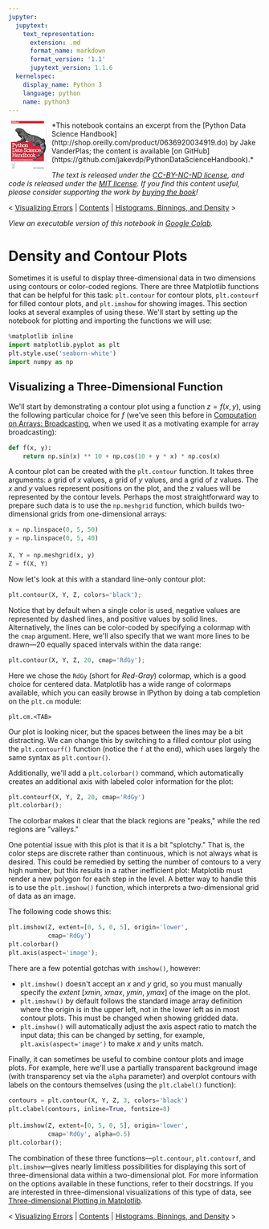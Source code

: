```yaml
---
jupyter:
  jupytext:
    text_representation:
      extension: .md
      format_name: markdown
      format_version: '1.1'
      jupytext_version: 1.1.6
  kernelspec:
    display_name: Python 3
    language: python
    name: python3
---
```


<!--BOOK_INFORMATION-->
<img align="left" style="padding-right:10px;" src="figures/PDSH-cover-small.png">
*This notebook contains an excerpt from the [Python Data Science Handbook](http://shop.oreilly.com/product/0636920034919.do) by Jake VanderPlas; the content is available [on GitHub](https://github.com/jakevdp/PythonDataScienceHandbook).*

*The text is released under the [CC-BY-NC-ND license](https://creativecommons.org/licenses/by-nc-nd/3.0/us/legalcode), and code is released under the [MIT license](https://opensource.org/licenses/MIT). If you find this content useful, please consider supporting the work by [buying the book](http://shop.oreilly.com/product/0636920034919.do)!*


<!--NAVIGATION-->
< [Visualizing Errors](04.03-Errorbars.ipynb) | [Contents](Index.ipynb) | [Histograms, Binnings, and Density](04.05-Histograms-and-Binnings.ipynb) >


<!--COLAB_LINK-->
<p><i>View an executable version of this notebook in <a href="https://colab.research.google.com/github/jakevdp/PythonDataScienceHandbook/blob/master/notebooks/04.04-Density-and-Contour-Plots.ipynb">Google Colab</a>.</i></p>



# Density and Contour Plots


Sometimes it is useful to display three-dimensional data in two dimensions using contours or color-coded regions.
There are three Matplotlib functions that can be helpful for this task: ``plt.contour`` for contour plots, ``plt.contourf`` for filled contour plots, and ``plt.imshow`` for showing images.
This section looks at several examples of using these. We'll start by setting up the notebook for plotting and importing the functions we will use: 

```python
%matplotlib inline
import matplotlib.pyplot as plt
plt.style.use('seaborn-white')
import numpy as np
```

## Visualizing a Three-Dimensional Function


We'll start by demonstrating a contour plot using a function $z = f(x, y)$, using the following particular choice for $f$ (we've seen this before in [Computation on Arrays: Broadcasting](02.05-Computation-on-arrays-broadcasting.ipynb), when we used it as a motivating example for array broadcasting):

```python
def f(x, y):
    return np.sin(x) ** 10 + np.cos(10 + y * x) * np.cos(x)
```

A contour plot can be created with the ``plt.contour`` function.
It takes three arguments: a grid of *x* values, a grid of *y* values, and a grid of *z* values.
The *x* and *y* values represent positions on the plot, and the *z* values will be represented by the contour levels.
Perhaps the most straightforward way to prepare such data is to use the ``np.meshgrid`` function, which builds two-dimensional grids from one-dimensional arrays:

```python
x = np.linspace(0, 5, 50)
y = np.linspace(0, 5, 40)

X, Y = np.meshgrid(x, y)
Z = f(X, Y)
```

Now let's look at this with a standard line-only contour plot:

```python
plt.contour(X, Y, Z, colors='black');
```

Notice that by default when a single color is used, negative values are represented by dashed lines, and positive values by solid lines.
Alternatively, the lines can be color-coded by specifying a colormap with the ``cmap`` argument.
Here, we'll also specify that we want more lines to be drawn—20 equally spaced intervals within the data range:

```python
plt.contour(X, Y, Z, 20, cmap='RdGy');
```

<!-- #region -->
Here we chose the ``RdGy`` (short for *Red-Gray*) colormap, which is a good choice for centered data.
Matplotlib has a wide range of colormaps available, which you can easily browse in IPython by doing a tab completion on the ``plt.cm`` module:
```
plt.cm.<TAB>
```

Our plot is looking nicer, but the spaces between the lines may be a bit distracting.
We can change this by switching to a filled contour plot using the ``plt.contourf()`` function (notice the ``f`` at the end), which uses largely the same syntax as ``plt.contour()``.

Additionally, we'll add a ``plt.colorbar()`` command, which automatically creates an additional axis with labeled color information for the plot:
<!-- #endregion -->

```python
plt.contourf(X, Y, Z, 20, cmap='RdGy')
plt.colorbar();
```

The colorbar makes it clear that the black regions are "peaks," while the red regions are "valleys."

One potential issue with this plot is that it is a bit "splotchy." That is, the color steps are discrete rather than continuous, which is not always what is desired.
This could be remedied by setting the number of contours to a very high number, but this results in a rather inefficient plot: Matplotlib must render a new polygon for each step in the level.
A better way to handle this is to use the ``plt.imshow()`` function, which interprets a two-dimensional grid of data as an image.

The following code shows this:

```python
plt.imshow(Z, extent=[0, 5, 0, 5], origin='lower',
           cmap='RdGy')
plt.colorbar()
plt.axis(aspect='image');
```

There are a few potential gotchas with ``imshow()``, however:

- ``plt.imshow()`` doesn't accept an *x* and *y* grid, so you must manually specify the *extent* [*xmin*, *xmax*, *ymin*, *ymax*] of the image on the plot.
- ``plt.imshow()`` by default follows the standard image array definition where the origin is in the upper left, not in the lower left as in most contour plots. This must be changed when showing gridded data.
- ``plt.imshow()`` will automatically adjust the axis aspect ratio to match the input data; this can be changed by setting, for example, ``plt.axis(aspect='image')`` to make *x* and *y* units match.


Finally, it can sometimes be useful to combine contour plots and image plots.
For example, here we'll use a partially transparent background image (with transparency set via the ``alpha`` parameter) and overplot contours with labels on the contours themselves (using the ``plt.clabel()`` function):

```python
contours = plt.contour(X, Y, Z, 3, colors='black')
plt.clabel(contours, inline=True, fontsize=8)

plt.imshow(Z, extent=[0, 5, 0, 5], origin='lower',
           cmap='RdGy', alpha=0.5)
plt.colorbar();
```

The combination of these three functions—``plt.contour``, ``plt.contourf``, and ``plt.imshow``—gives nearly limitless possibilities for displaying this sort of three-dimensional data within a two-dimensional plot.
For more information on the options available in these functions, refer to their docstrings.
If you are interested in three-dimensional visualizations of this type of data, see [Three-dimensional Plotting in Matplotlib](04.12-Three-Dimensional-Plotting.ipynb).


<!--NAVIGATION-->
< [Visualizing Errors](04.03-Errorbars.ipynb) | [Contents](Index.ipynb) | [Histograms, Binnings, and Density](04.05-Histograms-and-Binnings.ipynb) >
